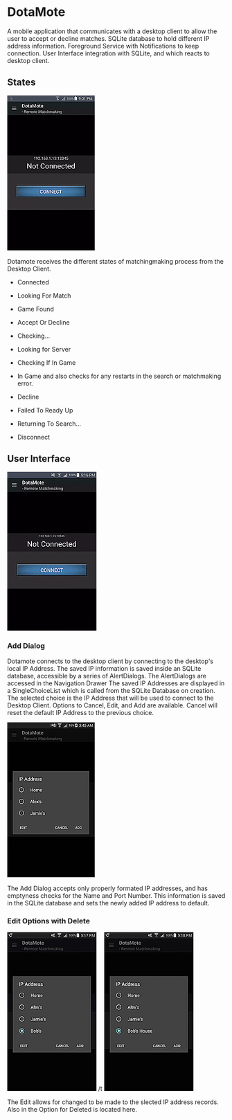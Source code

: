 # DotaMote

A mobile application that communicates with a desktop client to allow the user to accept or decline matches.
SQLite database to hold different IP address information. Foreground Service with Notifications to keep 
connection. User Interface integration with SQLite, and which reacts to desktop client.

## States 

![Example Image](/website/static/states.gif?raw=true)

Dotamote receives the different states of matchingmaking process from the Desktop Client.
  
  * Connected
  * Looking For Match
  * Game Found
  * Accept Or Decline
  * Checking...
  * Looking for Server
  * Checking If In Game
  * In Game
  and also checks for any restarts in the search or matchmaking error.

  * Decline 
  * Failed To Ready Up
  * Returning To Search...
  * Disconnect

## User Interface


![Example Image](/website/static/create.gif?raw=true)

### Add Dialog
Dotamote connects to the desktop client by connecting to the desktop's local IP Address. The saved IP information
is saved inside an SQLite database, accessible by a series of AlertDialogs. The AlertDialogs are accessed in the Navigation Drawer
The saved IP Addresses are displayed in a SingleChoiceList which is called from the SQLite Database on creation.  The selected choice is the IP Address that will be used to connect to the Desktop Client. Options to Cancel, Edit, and Add are available. Cancel will reset the default IP Address to the previous choice.

![Example Image](/website/static/add3.gif?raw=true)

The Add Dialog accepts only properly formated IP addresses, and has emptyness checks for the Name and Port Number. This information is 
saved in the SQLite database and sets the newly added IP address to default.


### Edit Options with Delete
![Example Image](/website/static/edit.gif?raw=true)                   /t         ![Example Image](/website/static/delete.gif?raw=true)

The Edit allows for changed to be made to the slected IP address records. Also in the Option for Deleted is located here. 
